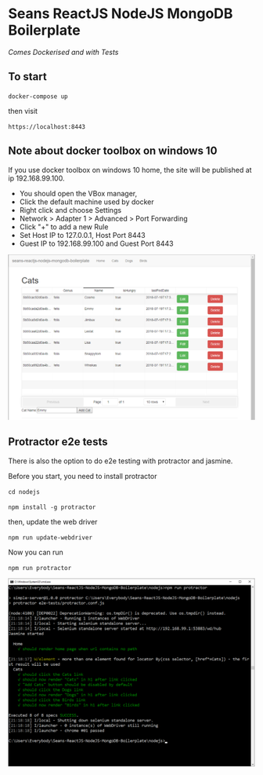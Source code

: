 # Seans ReactJS NodeJS MongoDB Boilerplate

*Comes Dockerised and with Tests*

## To start

`docker-compose up`

then visit

`https://localhost:8443`

## Note about docker toolbox on windows 10
If you use docker toolbox on windows 10 home, the site will be published at ip 192.168.99.100.
* You should open the VBox manager, 
* Click the default machine used by docker
* Right click and choose Settings 
* Network > Adapter 1 > Advanced > Port Forwarding
* Click "+" to add a new Rule
* Set Host IP to 127.0.0.1, Host Port 8443 
* Guest IP to 192.168.99.100 and Guest Port 8443


![Screenshot](screenshot.png)

## Protractor e2e tests

There is also the option to do e2e testing with protractor and jasmine.

Before you start, you need to install protractor

`cd nodejs`

`npm install -g protractor`

then, update the web driver

`npm run update-webdriver`

Now you can run

`npm run protractor`

![protractor screenshot](protractorScreenshot.png)
